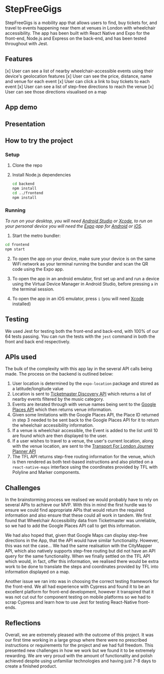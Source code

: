 # StepFreeGigs

StepFreeGigs is a mobility app that allows users to find, buy tickets for, and travel to events happening near them at venues in London with wheelchair accessibility. The app has been built with React Native and Expo for the front-end, Node.js and Express on the back-end, and has been tested throughout with Jest.

## Features

[x] User can see a list of nearby wheelchair-accessible events using their device's geolocation features
[x] User can see the price, distance, name and venue for each event
[x] User can click a link to buy tickets to each event
[x] User can see a list of step-free directions to reach the venue 
[x] User can see those directions visualised on a map

## App demo


## Presentation


## How to try the project

### Setup

1. Clone the repo
2. Install Node.js dependencies

   ```bash
   cd backend
   npm install
   cd ../frontend
   npm install

   ```

### Running

_To run on your desktop, you will need [Android Studio](https://developer.android.com/studio/) or [Xcode](https://developer.apple.com/xcode/), to run on your personal device you will need the [Expo](https://expo.dev/) app for [Android](https://play.google.com/store/apps/details?id=host.exp.exponent) or [iOS](https://apps.apple.com/us/app/expo-go/id982107779)._

1.  Start the metro bundler:

   ```bash
   cd frontend
   npm start
   ```

2.  To open the app on your device, make sure your device is on the same WiFi network as your terminal running the bundler and scan the QR code using the Expo app.

3.  To open the app in an android emulator, first set up and and run a device using the Virtual Device Manager in Android Studio, before pressing `a` in the terminal session.

4. To open the app in an iOS emulator, press `i` (you will need [Xcode](https://developer.apple.com/xcode/) installed)


## Testing

We used Jest for testing both the front-end and back-end, with 100% of our 64 tests passing. You can run the tests with the `jest` command in both the front and back end respectively.

## APIs used

The bulk of the complexity with this app lay in the several API calls being made. The process on the backend is outlined below:

1. User location is determined by the `expo-location` package and stored as a latitude/longitude value
2. Location is sent to [Ticketmaster Discovery API](https://developer.ticketmaster.com/api-explorer/v2/) which returns a list of nearby events filtered by the music category.
3. Events are iterated through with venue names being sent to the [Google Places API](https://developers.google.com/maps/documentation/places/web-service/overview) which then returns venue information.
4. Given some limitations with the Google Places API, the Place ID returned in step 3 needed to be sent back to the Google Places API for it to return the wheelchair accessibility information.
5. If a venue is wheelchair accessible, the Event is added to the list until 10 are found which are then displayed to the user.
6. If a user wishes to travel to a venue, the user's current location, along with the venue location, are sent to the [Transport For London Journey Planner API](http://jpapi.tfl.gov.uk/ticc/XSLT_TRIP_REQUEST2?language=en)
7. The TFL API returns step-free routing information for the venue, which is then rendered as both text-based instructions and also plotted on a `react-native-maps` interface using the coordinates provided by TFL with Polyline and Marker components.

## Challenges

In the brainstorming process we realised we would probably have to rely on several APIs to achieve our MVP. With this in mind the first hurdle was to ensure we could find appropriate APIs that would return the required information and also ensure that these could all work in tandem. We first found that Wheelchair Accessibility data from Ticketmaster was unreliable, so we had to add the Google Places API call to get this information.

We had also hoped that, given that Google Maps can display step-free directions in the App, that the API would have similar functionality. However, this was not the case... We had the same realisation with the CityMapper API, which also natively supports step-free routing but did not have an API query for the same functionality. When we finally settled on the TFL API which would, in fact, offer this information, we realised there would be extra work to be done to translate the steps and coordinates provided by TFL into information displayed on a map. 

Another issue we ran into was in choosing the correct testing framework for the front-end. We all had experience with Cypress and found it to be an excellent platform for front-end development, however it transpired that it was not cut out for component testing on mobile platforms so we had to scrap Cypress and learn how to use Jest for testing React-Native front-ends.

## Reflections

Overall, we are extremely pleased with the outcome of this project. It was our first time working in a large group where there were no prescribed instructions or requirements for the project and we had full freedom. This presented new challenges in how we work but we found it to be extremely rewarding. We are very proud with the amount of functionality and polish achieved despite using unfamiliar technologies and having just 7-8 days to create a finished product.